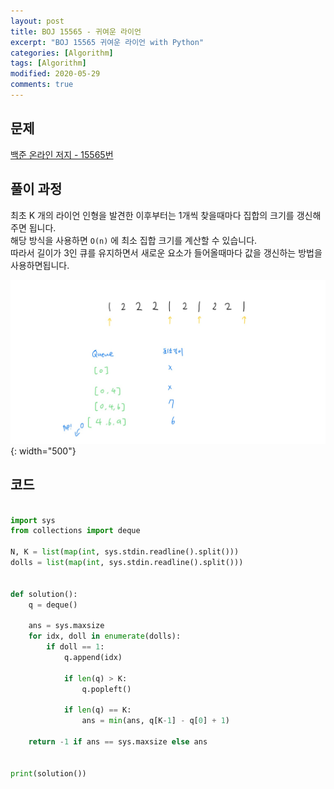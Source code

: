 ```yaml
---
layout: post
title: BOJ 15565 - 귀여운 라이언
excerpt: "BOJ 15565 귀여운 라이언 with Python"
categories: [Algorithm]
tags: [Algorithm]
modified: 2020-05-29
comments: true
---
```


## 문제
[백준 온라인 저지 - 15565번](https://www.acmicpc.net/problem/15565)

## 풀이 과정
최초 K 개의 라이언 인형을 발견한 이후부터는 1개씩 찾을때마다 집합의 크기를 갱신해주면 됩니다. <br>
해당 방식을 사용하면 `O(n)` 에 최소 집합 크기를 계산할 수 있습니다. <br>
따라서 길이가 3인 큐를 유지하면서 새로운 요소가 들어올때마다 값을 갱신하는 방법을 사용하면됩니다. <br> 

![이미지](/img/boj/boj-15565.jpg){: width="500"}

## 코드

~~~ python

import sys
from collections import deque

N, K = list(map(int, sys.stdin.readline().split()))
dolls = list(map(int, sys.stdin.readline().split()))


def solution():
    q = deque()

    ans = sys.maxsize
    for idx, doll in enumerate(dolls):
        if doll == 1:
            q.append(idx)

            if len(q) > K:
                q.popleft()

            if len(q) == K:
                ans = min(ans, q[K-1] - q[0] + 1)

    return -1 if ans == sys.maxsize else ans


print(solution())

~~~

